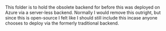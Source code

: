 This folder is to hold the obsolete backend for before this was deployed on Azure via a server-less backend.
Normally I would remove this outright, but since this is open-source I felt like I should still include this incase anyone chooses to deploy via the formerly traditional backend.

